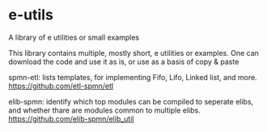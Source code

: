 # e-utils
A library of e utilities or small examples

This library contains multiple, mostly short, e utilities or examples. One can download the code and use it as is, or use as a basis of copy & paste

spmn-etl: 
      lists templates, for implementing Fifo, Lifo, Linked list, and more.
      https://github.com/etl-spmn/etl 
      
      
elib-spmn:
      identify which top modules can be compiled to seperate elibs, and whether thare are modules common to multiple elibs.
      https://github.com/elib-spmn/elib_util
      
